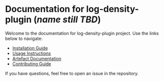 # Documentation for log-density-plugin (*name still TBD*)

Welcome to the documentation for log-density-plugin project. Use the links below to navigate:

- [Installation Guide](INSTALLATION.md)
- [Usage Instructions](USAGE.md)
- [Artefact Documentation](ARTEFACT.md)
- [Contributing Guide](CONTRIBUTING.md)

If you have questions, feel free to open an issue in the repository.
